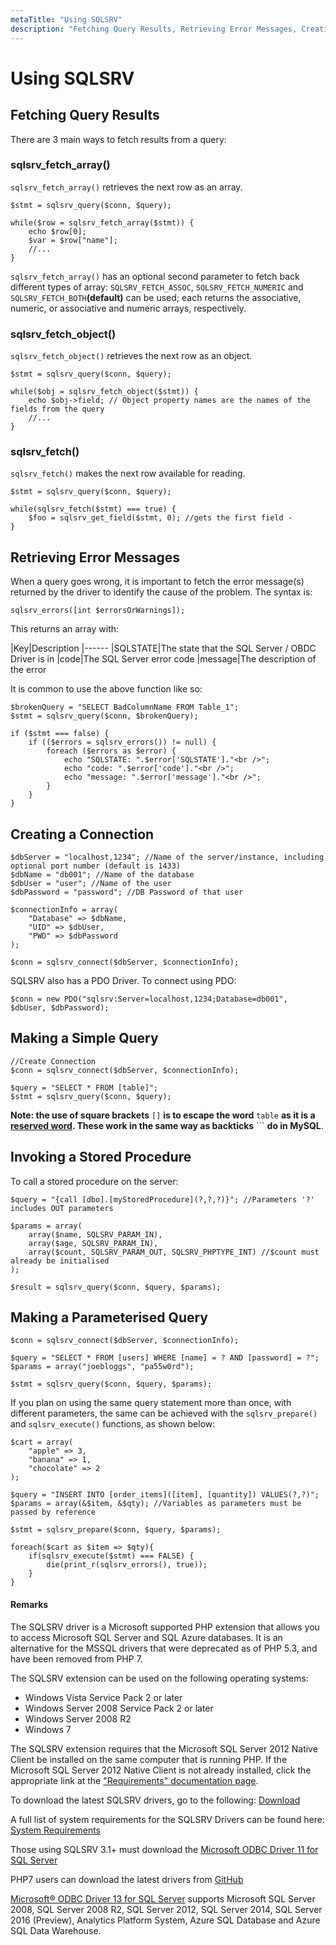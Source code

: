 ```yaml
---
metaTitle: "Using SQLSRV"
description: "Fetching Query Results, Retrieving Error Messages, Creating a Connection, Making a Simple Query, Invoking a Stored Procedure, Making a Parameterised Query"
---
```


# Using SQLSRV



## Fetching Query Results


There are 3 main ways to fetch results from a query:

### sqlsrv_fetch_array()

`sqlsrv_fetch_array()` retrieves the next row as an array.

```
$stmt = sqlsrv_query($conn, $query);

while($row = sqlsrv_fetch_array($stmt)) {
    echo $row[0];
    $var = $row["name"];
    //...
}

```

`sqlsrv_fetch_array()` has an optional second parameter to fetch back different types of array: `SQLSRV_FETCH_ASSOC`, `SQLSRV_FETCH_NUMERIC` and `SQLSRV_FETCH_BOTH`**(default)** can be used; each returns the associative, numeric, or associative and numeric arrays, respectively.

### sqlsrv_fetch_object()

`sqlsrv_fetch_object()` retrieves the next row as an object.

```
$stmt = sqlsrv_query($conn, $query);

while($obj = sqlsrv_fetch_object($stmt)) {
    echo $obj->field; // Object property names are the names of the fields from the query
    //...
}

```

### sqlsrv_fetch()

`sqlsrv_fetch()` makes the next row available for reading.

```
$stmt = sqlsrv_query($conn, $query);

while(sqlsrv_fetch($stmt) === true) {
    $foo = sqlsrv_get_field($stmt, 0); //gets the first field -
}

```



## Retrieving Error Messages


When a query goes wrong, it is important to fetch the error message(s) returned by the driver to identify the cause of the problem. The syntax is:

```
sqlsrv_errors([int $errorsOrWarnings]);

```

This returns an array with:

|Key|Description
|------
|SQLSTATE|The state that the SQL Server / OBDC Driver is in
|code|The SQL Server error code
|message|The description of the error

It is common to use the above function like so:

```
$brokenQuery = "SELECT BadColumnName FROM Table_1";
$stmt = sqlsrv_query($conn, $brokenQuery);

if ($stmt === false) {
    if (($errors = sqlsrv_errors()) != null) {
        foreach ($errors as $error) {
            echo "SQLSTATE: ".$error['SQLSTATE']."<br />";
            echo "code: ".$error['code']."<br />";
            echo "message: ".$error['message']."<br />";
        }
    }
}

```



## Creating a Connection


```
$dbServer = "localhost,1234"; //Name of the server/instance, including optional port number (default is 1433)
$dbName = "db001"; //Name of the database
$dbUser = "user"; //Name of the user
$dbPassword = "password"; //DB Password of that user

$connectionInfo = array(
    "Database" => $dbName, 
    "UID" => $dbUser,
    "PWD" => $dbPassword
);

$conn = sqlsrv_connect($dbServer, $connectionInfo);

```

SQLSRV also has a PDO Driver. To connect using PDO:

```
$conn = new PDO("sqlsrv:Server=localhost,1234;Database=db001", $dbUser, $dbPassword);

```



## Making a Simple Query


```
//Create Connection
$conn = sqlsrv_connect($dbServer, $connectionInfo);

$query = "SELECT * FROM [table]"; 
$stmt = sqlsrv_query($conn, $query);

```

**Note: the use of square brackets** `[]` **is to escape the word** `table` **as it is a [reserved word](https://msdn.microsoft.com/en-us/library/ms189822.aspx). These work in the same way as backticks** ``` **do in MySQL**.



## Invoking a Stored Procedure


To call a stored procedure on the server:

```
$query = "{call [dbo].[myStoredProcedure](?,?,?)}"; //Parameters '?' includes OUT parameters

$params = array(
    array($name, SQLSRV_PARAM_IN),
    array($age, SQLSRV_PARAM_IN),
    array($count, SQLSRV_PARAM_OUT, SQLSRV_PHPTYPE_INT) //$count must already be initialised
);

$result = sqlsrv_query($conn, $query, $params);

```



## Making a Parameterised Query


```
$conn = sqlsrv_connect($dbServer, $connectionInfo);

$query = "SELECT * FROM [users] WHERE [name] = ? AND [password] = ?";
$params = array("joebloggs", "pa55w0rd");

$stmt = sqlsrv_query($conn, $query, $params);

```

If you plan on using the same query statement more than once, with different parameters, the same can be achieved with the `sqlsrv_prepare()` and `sqlsrv_execute()` functions, as shown below:

```
$cart = array(
    "apple" => 3,
    "banana" => 1,
    "chocolate" => 2
);

$query = "INSERT INTO [order_items]([item], [quantity]) VALUES(?,?)";
$params = array(&$item, &$qty); //Variables as parameters must be passed by reference

$stmt = sqlsrv_prepare($conn, $query, $params);

foreach($cart as $item => $qty){
    if(sqlsrv_execute($stmt) === FALSE) {
        die(print_r(sqlsrv_errors(), true));
    }
}

```



#### Remarks


The SQLSRV driver is a Microsoft supported PHP extension that allows you to access Microsoft SQL Server and SQL Azure databases. It is an alternative for the MSSQL drivers that were deprecated as of PHP 5.3, and have been removed from PHP 7.

The SQLSRV extension can be used on the following operating systems:

- Windows Vista Service Pack 2 or later
- Windows Server 2008 Service Pack 2 or later
- Windows Server 2008 R2
- Windows 7

The SQLSRV extension requires that the Microsoft SQL Server 2012 Native Client be installed on the same computer that is running PHP. If the Microsoft SQL Server 2012 Native Client is not already installed, click the appropriate link at the ["Requirements" documentation page](http://php.net/manual/en/sqlsrv.requirements.php).

To download the latest SQLSRV drivers, go to the following: [Download](https://msdn.microsoft.com/en-us/library/mt683517.aspx)

A full list of system requirements for the SQLSRV Drivers can be found here: [System Requirements](https://msdn.microsoft.com/en-us/library/cc296170.aspx)

Those using SQLSRV 3.1+ must download the [Microsoft ODBC Driver 11 for SQL Server](https://www.microsoft.com/en-us/download/details.aspx?id=36434)

PHP7 users can download the latest drivers from [GitHub](https://github.com/Azure/msphpsql/tree/PHP-7.0)

[Microsoft® ODBC Driver 13 for SQL Server](https://www.microsoft.com/en-us/download/details.aspx?id=50420) supports Microsoft SQL Server 2008, SQL Server 2008 R2, SQL Server 2012, SQL Server 2014, SQL Server 2016 (Preview), Analytics Platform System, Azure SQL Database and Azure SQL Data Warehouse.

